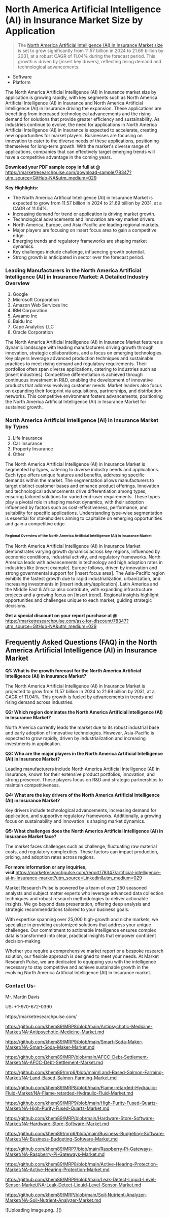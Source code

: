 <h1>North America Artificial Intelligence (AI) in Insurance Market&nbsp;Size by Application</h1><blockquote><p>The <a href="https://marketresearchpulse.com/download-sample/78347?utm_source=GitHub-NA&amp;utm_medium=029">North America Artificial Intelligence (AI) in Insurance Market size</a> is set to grow significantly from 11.57 billion in 2024 to 21.69 billion by 2031, at a robust CAGR of 11.04% during the forecast period. This growth is driven by [insert key drivers], reflecting rising demand and technological advancements.</p></blockquote><ul><li>Software<li> Platform</li></ul><p>The North America Artificial Intelligence (AI) in Insurance market size by application is growing rapidly, with key segments such as North America Artificial Intelligence (AI) in Insurance and North America Artificial Intelligence (AI) in Insurance driving the expansion. These applications are benefiting from increased technological advancements and the rising demand for solutions that provide greater efficiency and sustainability. As industries continue to evolve, the need for applications in North America Artificial Intelligence (AI) in Insurance is expected to accelerate, creating new opportunities for market players. Businesses are focusing on innovation to cater to the diverse needs of these applications, positioning themselves for long-term growth. With the market's diverse range of applications, companies that can effectively target emerging trends will have a competitive advantage in the coming years.</p><p><strong>Download your PDF sample copy in full at @ </strong><a href="https://marketresearchpulse.com/download-sample/78347?utm_source=GitHub-NA&amp;utm_medium=029">https://marketresearchpulse.com/download-sample/78347?utm_source=GitHub-NA&amp;utm_medium=029</a></p><p><strong>Key Highlights: </strong></p><ul><li>The North America Artificial Intelligence (AI) in Insurance Market is expected to grow from 11.57 billion in 2024 to 21.69 billion by 2031, at a CAGR of 11.04%.</li><li>Increasing demand for trend or application is driving market growth.</li><li>Technological advancements and innovation are key market drivers.</li><li>North America, Europe, and Asia-Pacific are leading regional markets.</li><li>Major players are focusing on insert focus area to gain a competitive edge.</li><li>Emerging trends and regulatory frameworks are shaping market dynamics.</li><li>Key challenges include challenge, influencing growth potential.</li><li>Strong growth is anticipated in sector over the forecast period.</li></ul><h3>Leading Manufacturers in the North America Artificial Intelligence (AI) in Insurance Market: A Detailed Industry Overview</h3><ol><li>Google</li><li>Microsoft Corporation</li><li>Amazon Web Services Inc</li><li>IBM Corporation</li><li>Avaamo Inc</li><li>Baidu Inc</li><li>Cape Analytics LLC</li><li>Oracle Corporation</li></ol><div class="flex max-w-full flex-col flex-grow"><div class="min-h-8 text-message flex w-full flex-col items-end gap-2 whitespace-normal break-words [.text-message+&amp;]:mt-5" dir="auto" data-message-author-role="assistant" data-message-id="fd8432e4-4910-450d-b182-61b7bfb0a01f" data-message-model-slug="gpt-4o"><div class="flex w-full flex-col gap-1 empty:hidden first:pt-[3px]"><div class="markdown prose w-full break-words dark:prose-invert light"><p>The North America Artificial Intelligence (AI) in Insurance Market features a dynamic landscape with leading manufacturers driving growth through innovation, strategic collaborations, and a focus on emerging technologies. Key players leverage advanced production techniques and sustainable practices to meet rising demand and regulatory requirements. Their portfolios often span diverse applications, catering to industries such as [insert industries]. Competitive differentiation is achieved through continuous investment in R&amp;D, enabling the development of innovative products that address evolving customer needs. Market leaders also focus on expanding their footprint via acquisitions, partnerships, and distribution networks. This competitive environment fosters advancements, positioning the North America Artificial Intelligence (AI) in Insurance Market for sustained growth.</p></div></div></div></div><h3>North America Artificial Intelligence (AI) in Insurance Market by Types</h3><ol><li>Life Insurance<li> Car Insurance<li> Property Insurance<li> Other</li></ol><div class="flex max-w-full flex-col flex-grow"><div class="min-h-8 text-message flex w-full flex-col items-end gap-2 whitespace-normal break-words [.text-message+&amp;]:mt-5" dir="auto" data-message-author-role="assistant" data-message-id="084470be-0bb7-4664-bddf-5156b4f41249" data-message-model-slug="gpt-4o-mini"><div class="flex w-full flex-col gap-1 empty:hidden first:pt-[3px]"><div class="markdown prose w-full break-words dark:prose-invert light"><p>The North America Artificial Intelligence (AI) in Insurance Market is segmented by types, catering to diverse industry needs and applications. Each type offers unique features and benefits, addressing specific demands within the market. The segmentation allows manufacturers to target distinct customer bases and enhance product offerings. Innovation and technological advancements drive differentiation among types, ensuring tailored solutions for varied end-user requirements. These types play a pivotal role in shaping market dynamics, with their adoption influenced by factors such as cost-effectiveness, performance, and suitability for specific applications. Understanding type-wise segmentation is essential for stakeholders aiming to capitalize on emerging opportunities and gain a competitive edge.</p></div></div></div></div><h3><span style="font-size: 11px;">Regional Overview of the North America Artificial Intelligence (AI) in Insurance Market</span></h3><div class="flex max-w-full flex-col flex-grow"><div class="min-h-8 text-message flex w-full flex-col items-end gap-2 whitespace-normal break-words [.text-message+&amp;]:mt-5" dir="auto" data-message-author-role="assistant" data-message-id="e9038762-ce64-4e30-91c9-9bd413514231" data-message-model-slug="gpt-4o-mini"><div class="flex w-full flex-col gap-1 empty:hidden first:pt-[3px]"><div class="markdown prose w-full break-words dark:prose-invert light"><p>The North America Artificial Intelligence (AI) in Insurance Market demonstrates varying growth dynamics across key regions, influenced by economic conditions, industrial activity, and regulatory frameworks. North America leads with advancements in technology and high adoption rates in industries like [insert example]. Europe follows, driven by innovation and strong governmental support for [insert focus area]. The Asia-Pacific region exhibits the fastest growth due to rapid industrialization, urbanization, and increasing investments in [insert industry/application]. Latin America and the Middle East &amp; Africa also contribute, with expanding infrastructure projects and a growing focus on [insert trend]. Regional insights highlight opportunities and challenges unique to each market, guiding strategic decisions.</p></div></div></div></div><p><strong>Get a special discount on your report purchase at @ </strong><a href="https://marketresearchpulse.com/ask-for-discount/78347?utm_source=GitHub-NA&amp;utm_medium=029">https://marketresearchpulse.com/ask-for-discount/78347?utm_source=GitHub-NA&amp;utm_medium=029</a></p><h2>Frequently Asked Questions (FAQ) in the North America Artificial Intelligence (AI) in Insurance Market</h2><p><strong>Q1: What is the growth forecast for the North America Artificial Intelligence (AI) in Insurance Market?</strong></p><p>The North America Artificial Intelligence (AI) in Insurance Market is projected to grow from 11.57 billion in 2024 to 21.69 billion by 2031, at a CAGR of 11.04%. This growth is fueled by advancements in trends and rising demand across industries.</p><p><strong>Q2: Which region dominates the North America Artificial Intelligence (AI) in Insurance Market?</strong></p><p>North America currently leads the market due to its robust industrial base and early adoption of innovative technologies. However, Asia-Pacific is expected to grow rapidly, driven by industrialization and increasing investments in application.</p><p><strong>Q3: Who are the major players in the North America Artificial Intelligence (AI) in Insurance Market?</strong></p><p>Leading manufacturers include North America Artificial Intelligence (AI) in Insurance, known for their extensive product portfolios, innovation, and strong presence. These players focus on R&amp;D and strategic partnerships to maintain competitiveness.</p><p><strong>Q4: What are the key drivers of the North America Artificial Intelligence (AI) in Insurance Market?</strong></p><p>Key drivers include technological advancements, increasing demand for application, and supportive regulatory frameworks. Additionally, a growing focus on sustainability and innovation is shaping market dynamics.</p><p><strong>Q5: What challenges does the North America Artificial Intelligence (AI) in Insurance Market face?</strong></p><p>The market faces challenges such as challenge, fluctuating raw material costs, and regulatory complexities. These factors can impact production, pricing, and adoption rates across regions.</p><p><strong>For more information or any inquiries, visit&nbsp;</strong><a href="https://marketresearchpulse.com/report/78347/artificial-intelligence-ai-in-insurance-market?utm_source=Linkedin&utm_medium=029">https://marketresearchpulse.com/report/78347/artificial-intelligence-ai-in-insurance-market?utm_source=Linkedin&utm_medium=029</a></p><p>Market Research Pulse is powered by a team of over 250 seasoned analysts and subject matter experts who leverage advanced data collection techniques and robust research methodologies to deliver actionable insights. We go beyond data presentation, offering deep analysis and strategic recommendations tailored to your business goals.</p><p>With expertise spanning over 25,000 high-growth and niche markets, we specialize in providing customized solutions that address your unique challenges. Our commitment to actionable intelligence ensures complex data is transformed into clear, practical insights that empower confident decision-making.</p><p>Whether you require a comprehensive market report or a bespoke research solution, our flexible approach is designed to meet your needs. At Market Research Pulse, we are dedicated to equipping you with the intelligence necessary to stay competitive and achieve sustainable growth in the evolving North America Artificial Intelligence (AI) in Insurance market.</p><h3><strong>Contact Us-</strong></h3><p>Mr. Martin Davis</p><p>US: +1-970-672-0390</p><p>https://marketresearchpulse.com/</p><p><a href="https://github.com/khem89/MRP8/blob/main/Antipsychotic-Medicine-Market/NA-Antipsychotic-Medicine-Market.md">https://github.com/khem89/MRP8/blob/main/Antipsychotic-Medicine-Market/NA-Antipsychotic-Medicine-Market.md</a></p><p><a href="https://github.com/khem89/MRP9/blob/main/Smart-Soda-Maker-Market/NA-Smart-Soda-Maker-Market.md">https://github.com/khem89/MRP9/blob/main/Smart-Soda-Maker-Market/NA-Smart-Soda-Maker-Market.md</a></p><p><a href="https://github.com/khem89/MRP/blob/main/AFCC-Debt-Settlement-Market/NA-AFCC-Debt-Settlement-Market.md">https://github.com/khem89/MRP/blob/main/AFCC-Debt-Settlement-Market/NA-AFCC-Debt-Settlement-Market.md</a></p><p><a href="https://github.com/khem89/mrp6/blob/main/Land-Based-Salmon-Farming-Market/NA-Land-Based-Salmon-Farming-Market.md">https://github.com/khem89/mrp6/blob/main/Land-Based-Salmon-Farming-Market/NA-Land-Based-Salmon-Farming-Market.md</a></p><p><a href="https://github.com/khem89/MRP8/blob/main/Flame-retarded-Hydraulic-Fluid-Market/NA-Flame-retarded-Hydraulic-Fluid-Market.md">https://github.com/khem89/MRP8/blob/main/Flame-retarded-Hydraulic-Fluid-Market/NA-Flame-retarded-Hydraulic-Fluid-Market.md</a></p><p><a href="https://github.com/khem89/MRP9/blob/main/High-Purity-Fused-Quartz-Market/NA-High-Purity-Fused-Quartz-Market.md">https://github.com/khem89/MRP9/blob/main/High-Purity-Fused-Quartz-Market/NA-High-Purity-Fused-Quartz-Market.md</a></p><p><a href="https://github.com/khem89/MRP/blob/main/Hardware-Store-Software-Market/NA-Hardware-Store-Software-Market.md">https://github.com/khem89/MRP/blob/main/Hardware-Store-Software-Market/NA-Hardware-Store-Software-Market.md</a></p><p><a href="https://github.com/khem89/mrp6/blob/main/Business-Budgeting-Software-Market/NA-Business-Budgeting-Software-Market.md">https://github.com/khem89/mrp6/blob/main/Business-Budgeting-Software-Market/NA-Business-Budgeting-Software-Market.md</a></p><p><a href="https://github.com/khem89/MRP7/blob/main/Raspberry-Pi-Gateways-Market/NA-Raspberry-Pi-Gateways-Market.md">https://github.com/khem89/MRP7/blob/main/Raspberry-Pi-Gateways-Market/NA-Raspberry-Pi-Gateways-Market.md</a></p><p><a href="https://github.com/khem89/MRP8/blob/main/Active-Hearing-Protection-Market/NA-Active-Hearing-Protection-Market.md">https://github.com/khem89/MRP8/blob/main/Active-Hearing-Protection-Market/NA-Active-Hearing-Protection-Market.md</a></p><p><a href="https://github.com/khem89/MRP9/blob/main/Leak-Detect-Liquid-Level-Sensor-Market/NA-Leak-Detect-Liquid-Level-Sensor-Market.md">https://github.com/khem89/MRP9/blob/main/Leak-Detect-Liquid-Level-Sensor-Market/NA-Leak-Detect-Liquid-Level-Sensor-Market.md</a></p><p><a href="https://github.com/khem89/MRP/blob/main/Soil-Nutrient-Analyzer-Market/NA-Soil-Nutrient-Analyzer-Market.md">https://github.com/khem89/MRP/blob/main/Soil-Nutrient-Analyzer-Market/NA-Soil-Nutrient-Analyzer-Market.md</a></p>
![Uploading image.png…]()

